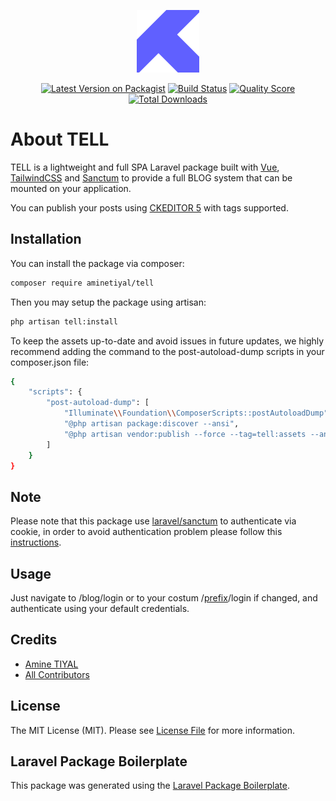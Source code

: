 <p align="center"><img src="https://github.com/aminetiyal/tell/blob/master/public/logo.svg?raw=true" width="100"></p>

<p align="center">
<a href="https://packagist.org/packages/aminetiyal/tell"><img src="https://img.shields.io/packagist/v/aminetiyal/tell.svg" alt="Latest Version on Packagist"></a>
<a href="https://travis-ci.org/aminetiyal/tell"><img src="https://travis-ci.org/aminetiyal/tell.svg" alt="Build Status"></a>
<a href="https://scrutinizer-ci.com/g/aminetiyal/tell"><img src="https://img.shields.io/scrutinizer/g/aminetiyal/tell.svg" alt="Quality Score"></a>
<a href="https://packagist.org/packages/aminetiyal/tell"><img src="https://img.shields.io/packagist/dt/aminetiyal/tell.svg" alt="Total Downloads"></a>
</p>

# About TELL

TELL is a lightweight and full SPA Laravel package built with [Vue](https://github.com/vuejs/vue), [TailwindCSS](https://github.com/tailwindcss/tailwindcss) and [Sanctum](https://github.com/laravel/sanctum) to provide a full BLOG system that can be mounted on your application.

You can publish your posts using [CKEDITOR 5](https://github.com/ckeditor/ckeditor5) with tags supported.

## Installation

You can install the package via composer:

```bash
composer require aminetiyal/tell
```
Then you may setup the package using artisan:

```bash
php artisan tell:install
```
To keep the assets up-to-date and avoid issues in future updates, we highly recommend adding the command to the post-autoload-dump scripts in your composer.json file:

```bash
{
    "scripts": {
        "post-autoload-dump": [
            "Illuminate\\Foundation\\ComposerScripts::postAutoloadDump",
            "@php artisan package:discover --ansi",
            "@php artisan vendor:publish --force --tag=tell:assets --ansi"
        ]
    }
}
```

## Note

Please note that this package use [laravel/sanctum](https://laravel.com/docs/sanctum#how-it-works) to authenticate via cookie, in order to avoid authentication problem please follow this [instructions](https://laravel.com/docs/sanctum#installation).

## Usage

Just navigate to /blog/login or to your costum /[prefix](https://github.com/aminetiyal/tell/blob/17b84ff27b5176ca17bca8053aa77f327a27b12a/config/config.php#L17)/login if changed, and authenticate using your default credentials.

## Credits

- [Amine TIYAL](https://github.com/aminetiyal)
- [All Contributors](../../contributors)

## License

The MIT License (MIT). Please see [License File](LICENSE.md) for more information.

## Laravel Package Boilerplate

This package was generated using the [Laravel Package Boilerplate](https://laravelpackageboilerplate.com).
